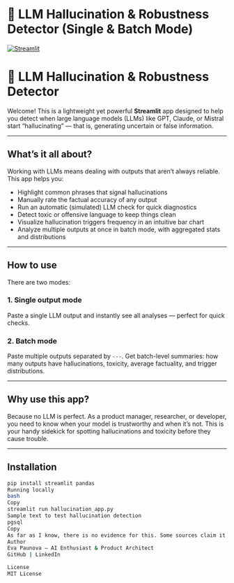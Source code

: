 # 🤖 LLM Hallucination & Robustness Detector (Single & Batch Mode)

[![Streamlit](https://img.shields.io/badge/Streamlit-App-green)](https://share.streamlit.io/epaunova/llm-hallucination-detector/main/hallucination_app.py)


  # 🤖 LLM Hallucination & Robustness Detector

Welcome! This is a lightweight yet powerful **Streamlit** app designed to help you detect when large language models (LLMs) like GPT, Claude, or Mistral start “hallucinating” — that is, generating uncertain or false information.

---

## What’s it all about?

Working with LLMs means dealing with outputs that aren’t always reliable. This app helps you:

- Highlight common phrases that signal hallucinations  
- Manually rate the factual accuracy of any output  
- Run an automatic (simulated) LLM check for quick diagnostics  
- Detect toxic or offensive language to keep things clean  
- Visualize hallucination triggers frequency in an intuitive bar chart  
- Analyze multiple outputs at once in batch mode, with aggregated stats and distributions  

---

## How to use

There are two modes:

### 1. Single output mode

Paste a single LLM output and instantly see all analyses — perfect for quick checks.

### 2. Batch mode

Paste multiple outputs separated by `---`. Get batch-level summaries: how many outputs have hallucinations, toxicity, average factuality, and trigger distributions.

---

## Why use this app?

Because no LLM is perfect. As a product manager, researcher, or developer, you need to know when your model is trustworthy and when it’s not. This is your handy sidekick for spotting hallucinations and toxicity before they cause trouble.

---

## Installation

```bash
pip install streamlit pandas
Running locally
bash
Copy
streamlit run hallucination_app.py
Sample text to test hallucination detection
pgsql
Copy
As far as I know, there is no evidence for this. Some sources claim it is fictional.
Author
Eva Paunova — AI Enthusiast & Product Architect
GitHub | LinkedIn

License
MIT License
